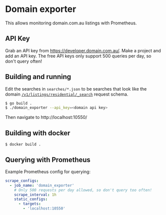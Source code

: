 # Domain exporter

This allows monitoring domain.com.au listings with Prometheus.

## API Key

Grab an API key from https://developer.domain.com.au/. Make a project and add
an API key. The free API keys only support 500 queries per day, so don't query
often!

## Building and running

Edit the searches in `searches/*.json` to be searches that look like the domain
[`/v1/listings/residential/_search`](https://developer.domain.com.au/docs/latest/apis/pkg_agents_listings/references/listings_detailedresidentialsearch)
request schema.

```bash
$ go build .
$ ./domain_exporter --api_key=<domain api key>
```

Then navigate to http://localhost:10550/

## Building with docker

```shell
$ docker build .
```

## Querying with Prometheus

Example Prometheus config for querying:

```yaml
scrape_configs:
  - job_name: 'domain_exporter'
    # Only 500 requests per day allowed, so don't query too often!
    scrape_interval: 1h
    static_configs:
      - targets:
        - 'localhost:10550'
```
